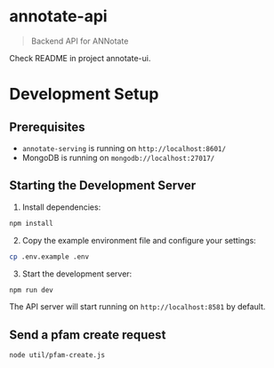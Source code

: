 # annotate-api
> Backend API for ANNotate

Check README in project annotate-ui.

# Development Setup

## Prerequisites

- `annotate-serving` is running on `http://localhost:8601/`
- MongoDB is running on `mongodb://localhost:27017/`

## Starting the Development Server

1. Install dependencies:

```bash
npm install
```

2. Copy the example environment file and configure your settings:

```bash
cp .env.example .env
```

3. Start the development server:

```bash
npm run dev
```

The API server will start running on `http://localhost:8581` by default.

## Send a pfam create request

```bash
node util/pfam-create.js
```

